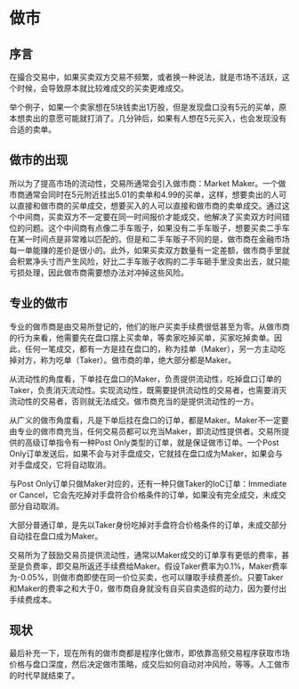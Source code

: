 # 做市

## 序言

在撮合交易中，如果买卖双方交易不频繁，或者换一种说法，就是市场不活跃，这个时候，会导致原本就比较难成交的买卖更难成交。

举个例子，如果一个卖家想在5块钱卖出1万股，但是发现盘口没有5元的买单，原本想卖出的意愿可能就打消了。几分钟后，如果有人想在5元买入，也会发现没有合适的卖单。

## 做市的出现

所以为了提高市场的流动性，交易所通常会引入做市商：Market Maker。一个做市商通常会同时在5元附近挂出5.01的卖单和4.99的买单，这样，想要卖出的人可以直接和做市商的买单成交，想要买入的人可以直接和做市商的卖单成交。通过这个中间商，买卖双方不一定要在同一时间报价才能成交，他解决了买卖双方时间错位的问题。这个中间商有点像二手车贩子，如果没有二手车贩子，想要买卖二手车在某一时间点是非常难以匹配的。但是和二手车贩子不同的是，做市商在金融市场每一单能赚的差价是很小的。此外，如果买卖双方数量有一定差额，做市商手里就会积累净头寸而产生风险，好比二手车贩子收购的二手车砸手里没卖出去，就只能亏损处理，因此做市商需要想办法对冲掉这些风险。

## 专业的做市

专业的做市商是由交易所登记的，他们的账户买卖手续费很低甚至为零。从做市商的行为来看，他需要先在盘口摆上买卖单，等卖家吃掉买单，买家吃掉卖单。因此，任何一笔成交，都有一方是挂在盘口的，称为挂单（Maker），另一方主动吃掉对方，称为吃单（Taker）。做市商的单，绝大部分都是Maker。

从流动性的角度看，下单挂在盘口的Maker，负责提供流动性，吃掉盘口订单的Taker，负责消灭流动性。实现流动性，既需要提供流动性的交易者，也需要消灭流动性的交易者，否则就无法成交。做市商充当的是提供流动性的一方。

从广义的做市角度看，凡是下单后挂在盘口的订单，都是Maker。Maker不一定要由专业的做市商充当，任何交易员都可以充当Maker，即流动性提供者。交易所提供的高级订单指令有一种Post Only类型的订单，就是保证做市订单。一个Post Only订单发送后，如果不会与对手盘成交，它就挂在盘口成为Maker，如果会与对手盘成交，它将自动取消。

与Post Only订单只做Maker对应的，还有一种只做Taker的IoC订单：Immediate or Cancel，它会先吃掉对手盘符合价格条件的订单，如果没有完全成交，未成交部分自动取消。

大部分普通订单，是先以Taker身份吃掉对手盘符合价格条件的订单，未成交部分自动挂在盘口成为Maker。

交易所为了鼓励交易员提供流动性，通常以Maker成交的订单享有更低的费率，甚至是负费率，即交易所返还手续费给Maker。假设Taker费率为0.1%，Maker费率为-0.05%，则做市商即使在同一价位买卖，也可以赚取手续费差价。只要Taker和Maker的费率之和大于0，做市商自身就没有自买自卖造假的动力，因为要付出手续费成本。

## 现状

最后补充一下，现在所有的做市商都是程序化做市，即依靠高频交易程序获取市场价格与盘口深度，然后决定做市策略，成交后如何自动对冲风险，等等。人工做市的时代早就结束了。